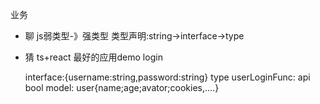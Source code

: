 业务

- 聊
    js弱类型-》强类型
    类型声明:string->interface->type

- 猜
    ts+react 最好的应用demo
    login

    interface:{username:string,password:string}
    type userLoginFunc: api bool
    model: user{name;age;avator;cookies,....}